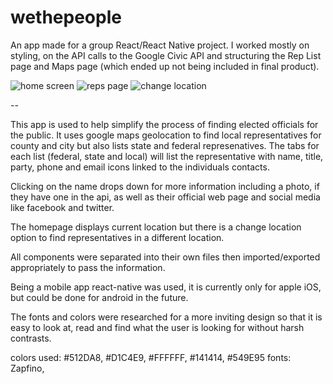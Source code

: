 # wethepeople

An app made for a group React/React Native project. I worked mostly on styling, on the API calls to the Google Civic API and structuring the Rep List page and Maps page (which ended up not being included in final product).

![home screen](https://github.com/sarahgoldgar/wethepeople/images/homescreen.png "Home Screen")
![reps page](https://github.com/sarahgoldgar/wethepeople/images/repspage.png "Reps Page")
![change location](https://github.com/sarahgoldgar/wethepeople/images/changelocation.png "Change Location")


--

This app is used to help simplify the process of finding elected officials for the public.
It uses google maps geolocation to find local representatives for county and city but
also lists state and federal represenatives.
The tabs for each list (federal, state and local) will list the representative
with name, title, party, phone and email icons linked to the individuals contacts.

Clicking on the name drops down for more information including a photo,
if they have one in the api, as well as their official web page and social media
like facebook and twitter.

The homepage displays current location but there is a change location option to find
representatives in a different location.

All components were separated into their own files then imported/exported appropriately
to pass the information.

Being a mobile app react-native was used, it is currently only for apple iOS, but
could be done for android in the future.

The fonts and colors were researched for a more inviting design so that it is
easy to look at, read and find what the user is looking for without harsh contrasts.

colors used: #512DA8, #D1C4E9, #FFFFFF, #141414, #549E95
fonts: Zapfino,
